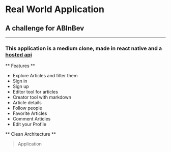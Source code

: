 # Real World Application   

##  A challenge for ABInBev

---

### This application is a medium clone, made in react native and a [hosted api](https://github.com/gothinkster/realworld/tree/master/api)


** Features  **


- Explore Articles and filter them
- Sign in
- Sign up
- Editor tool for articles
- Creator tool with markdown 
- Article details 
- Follow people
- Favorite Articles 
- Comment Articles
- Edit your Profile

 ** Clean Architecture ** 
 
 > Application 


